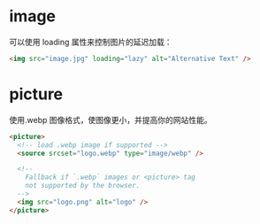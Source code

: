 # image

可以使用 loading 属性来控制图片的延迟加载：

```html
<img src="image.jpg" loading="lazy" alt="Alternative Text" />
```

# picture

使用.webp 图像格式，使图像更小，并提高你的网站性能。

```html
<picture>
  <!-- load .webp image if supported -->
  <source srcset="logo.webp" type="image/webp" />

  <!-- 
	Fallback if `.webp` images or <picture> tag 
	not supported by the browser.
  -->
  <img src="logo.png" alt="logo" />
</picture>
```
